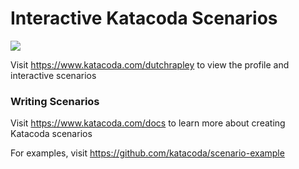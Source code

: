 # Interactive Katacoda Scenarios

[![](http://shields.katacoda.com/katacoda/dutchrapley/count.svg)](https://www.katacoda.com/dutchrapley "Get your profile on Katacoda.com")

Visit https://www.katacoda.com/dutchrapley to view the profile and interactive scenarios

### Writing Scenarios
Visit https://www.katacoda.com/docs to learn more about creating Katacoda scenarios

For examples, visit https://github.com/katacoda/scenario-example
